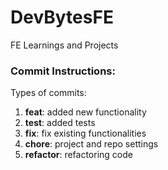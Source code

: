 # DevBytesFE
FE Learnings and Projects

### Commit Instructions:

Types of commits:
1. **feat**: added new functionality
2. **test**: added tests
3. **fix**: fix existing functionalities
4. **chore**: project and repo settings
5. **refactor**: refactoring code
